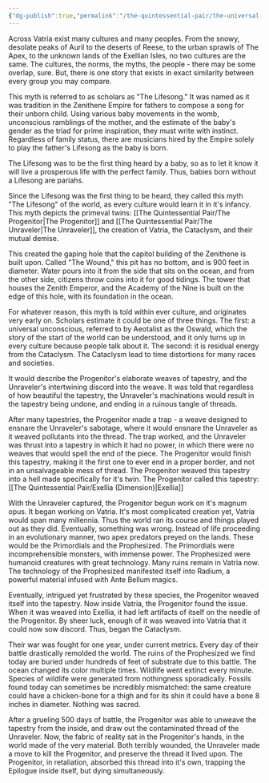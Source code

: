 ```yaml
---
{"dg-publish":true,"permalink":"/the-quintessential-pair/the-universal-myth/","noteIcon":""}
---
```


Across Vatria exist many cultures and many peoples. From the snowy, desolate peaks of Auril to the deserts of Reese, to the urban sprawls of The Apex, to the unknown lands of the Exellian Isles, no two cultures are the same. The cultures, the norms, the myths, the people - there may be some overlap, sure. But, there is one story that exists in exact similarity between every group you may compare.

This myth is referred to as scholars as "The Lifesong." It was named as it was tradition in the Zenithene Empire for fathers to compose a song for their unborn child. Using various baby movements in the womb, unconscious ramblings of the mother, and the estimate of the baby's gender as the triad for prime inspiration, they must write with instinct. Regardless of family status, there are musicians hired by the Empire solely to play the father's Lifesong as the baby is born.

The Lifesong was to be the first thing heard by a baby, so as to let it know it will live a prosperous life with the perfect family. Thus, babies born without a Lifesong are pariahs.

Since the Lifesong was the first thing to be heard, they called this myth "The Lifesong" of the world, as every culture would learn it in it's infancy. This myth depicts the primeval twins: [[The Quintessential Pair/The Progenitor\|The Progenitor]] and [[The Quintessential Pair/The Unraveler\|The Unraveler]], the creation of Vatria, the Cataclysm, and their mutual demise.

This created the gaping hole that the capitol building of the Zenithene is built upon. Called "The Wound," this pit has no bottom, and is 900 feet in diameter. Water pours into it from the side that sits on the ocean, and from the other side, citizens throw coins into it for good tidings. The tower that houses the Zenith Emperor, and the Academy of the Nine is built on the edge of this hole, with its foundation in the ocean.

For whatever reason, this myth is told within ever culture, and originates very early on. Scholars estimate it could be one of three things. The first: a universal unconscious, referred to by Aeotalist as the Oswald, which the story of the start of the world can be understood, and it only turns up in every culture because people talk about it. The second: it is residual energy from the Cataclysm. The Cataclysm lead to time distortions for many races and societies.

It would describe the Progenitor's elaborate weaves of tapestry, and the Unraveler's intertwining discord into the weave. It was told that regardless of how beautiful the tapestry, the Unraveler's machinations would result in the tapestry being undone, and ending in a ruinous tangle of threads.

After many tapestries, the Progenitor made a trap - a weave designed to ensnare the Unraveler's sabotage, where it would ensnare the Unraveler as it weaved pollutants into the thread. The trap worked, and the Unraveler was thrust into a tapestry in which it had no power, in which there were no weaves that would spell the end of the piece. The Progenitor would finish this tapestry, making it the first one to ever end in a proper border, and not in an unsalvageable mess of thread. The Progenitor weaved this tapestry into a hell made specifically for it's twin. The Progenitor called this tapestry: [[The Quintessential Pair/Exellia (Dimension)\|Exellia]]

With the Unraveler captured, the Progenitor begun work on it's magnum opus. It began working on Vatria. It's most complicated creation yet, Vatria would span many millennia. Thus the world ran its course and things played out as they did. Eventually, something was wrong. Instead of life proceeding in an evolutionary manner, two apex predators preyed on the lands. These would be the Primordials and the Prophesized. The Primordials were incomprehensible monsters, with immense power. The Prophesized were humanoid creatures with great technology. Many ruins remain in Vatria now. The technology of the Prophesized manifested itself into Radium, a powerful material infused with Ante Bellum magics.

Eventually, intrigued yet frustrated by these species, the Progenitor weaved itself into the tapestry. Now inside Vatria, the Progenitor found the issue. When it was weaved into Exellia, it had left artifacts of itself on the needle of the Progenitor. By sheer luck, enough of it was weaved into Vatria that it could now sow discord. Thus, began the Cataclysm.

Their war was fought for one year, under current metrics. Every day of their battle drastically remolded the world. The ruins of the Prophesized we find today are buried under hundreds of feet of substrate due to this battle. The ocean changed its color multiple times. Wildlife went extinct every minute. Species of wildlife were generated from nothingness sporadically. Fossils found today can sometimes be incredibly mismatched: the same creature could have a chicken-bone for a thigh and for its shin it could have a bone 8 inches in diameter. Nothing was sacred.

After a grueling 500 days of battle, the Progenitor was able to unweave the tapestry from the inside, and draw out the contaminated thread of the Unraveler. Now, the fabric of reality sat in the Progenitor's hands, in the world made of the very material. Both terribly wounded, the Unraveler made a move to kill the Progenitor, and preserve the thread it lived upon. The Progenitor, in retaliation, absorbed this thread into it's own, trapping the Epilogue inside itself, but dying simultaneously.